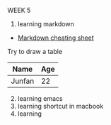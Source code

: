 WEEK 5 
1. learning markdown
* [Markdown cheating sheet][1]

Try to draw a table 

Name|Age
---|---
Junfan|22

2. learning emacs
3. learning shortcut in macbook
4. learning 

[1]: https://github.com/adam-p/markdown-here/wiki/Markdown-Cheatsheet
